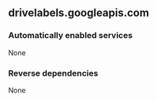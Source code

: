 ## drivelabels.googleapis.com

### Automatically enabled services

None

### Reverse dependencies

None
